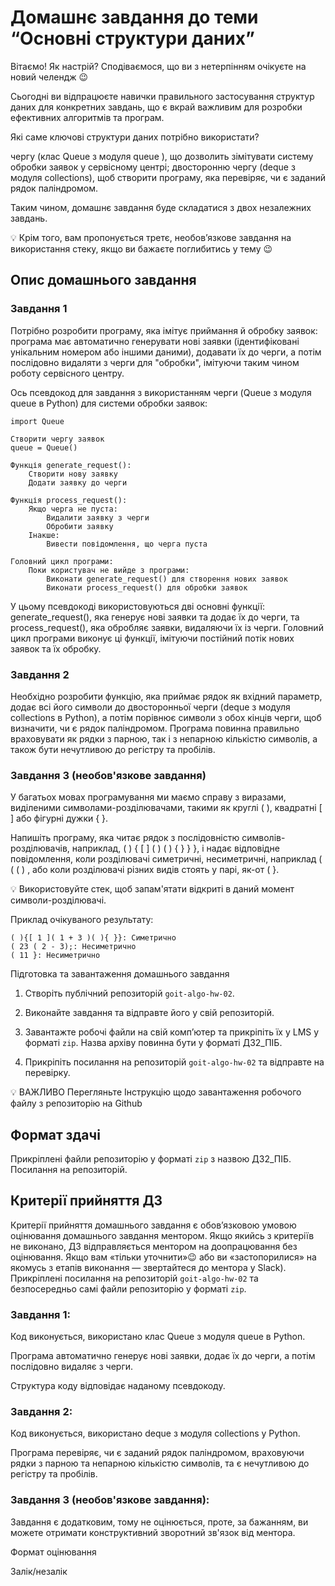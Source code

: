 # Домашнє завдання до теми “Основні структури даних”

Вітаємо! Як настрiй? Сподiваємося, що ви з нетерпiнням очікуєте на новий челендж 😉

Сьогодні ви відпрацюєте навички правильного застосування структур даних для конкретних завдань, що є вкрай важливим для розробки ефективних алгоритмів та програм.

Які саме ключові структури даних потрібно використати?

чергу (клас Queue з модуля queue ), що дозволить зімітувати систему обробки заявок у сервісному центрі;
двосторонню чергу (deque з модуля collections), щоб створити програму, яка перевіряє, чи є заданий рядок паліндромом.

Таким чином, домашнє завдання буде складатися з двох незалежних завдань.

💡 Крім того, вам пропонується третє, необов’язкове завдання на використання стеку, якщо ви бажаєте поглибитись у тему 😉

## Опис домашнього завдання

### Завдання 1

Потрібно розробити програму, яка імітує приймання й обробку заявок: програма має автоматично генерувати нові заявки (ідентифіковані унікальним номером або іншими даними), додавати їх до черги, а потім послідовно видаляти з черги для "обробки", імітуючи таким чином роботу сервісного центру.

Ось псевдокод для завдання з використанням черги (Queue з модуля queue в Python) для системи обробки заявок:
```
import Queue

Створити чергу заявок
queue = Queue()

Функція generate_request():
    Створити нову заявку
    Додати заявку до черги

Функція process_request():
    Якщо черга не пуста:
        Видалити заявку з черги
        Обробити заявку
    Інакше:
        Вивести повідомлення, що черга пуста

Головний цикл програми:
    Поки користувач не вийде з програми:
        Виконати generate_request() для створення нових заявок
        Виконати process_request() для обробки заявок
```

У цьому псевдокоді використовуються дві основні функції: generate_request(), яка генерує нові заявки та додає їх до черги, та process_request(), яка обробляє заявки, видаляючи їх із черги. Головний цикл програми виконує ці функції, імітуючи постійний потік нових заявок та їх обробку.

### Завдання 2

Необхідно розробити функцію, яка приймає рядок як вхідний параметр, додає всі його символи до двосторонньої черги (deque з модуля collections в Python), а потім порівнює символи з обох кінців черги, щоб визначити, чи є рядок паліндромом. Програма повинна правильно враховувати як рядки з парною, так і з непарною кількістю символів, а також бути нечутливою до регістру та пробілів.

### Завдання 3 (необов'язкове завдання)

У багатьох мовах програмування ми маємо справу з виразами, виділеними символами-розділювачами, такими як круглі ( ), квадратні [ ] або фігурні дужки { }.

Напишіть програму, яка читає рядок з послідовністю символів-розділювачів, наприклад, ( ) { [ ] ( ) ( ) { } } }, і надає відповідне повідомлення, коли розділювачі симетричні, несиметричні, наприклад ( ( ( ) , або коли розділювачі різних видів стоять у парі, як-от ( }.

 💡 Використовуйте стек, щоб запам'ятати відкриті в даний момент символи-розділювачі.


Приклад очікуваного результату:
```
( ){[ 1 ]( 1 + 3 )( ){ }}: Симетрично
( 23 ( 2 - 3);: Несиметрично
( 11 }: Несиметрично
```

Підготовка та завантаження домашнього завдання

1. Створіть публічний репозиторій `goit-algo-hw-02`.

2. Виконайте завдання та відправте його у свій репозиторій.

3. Завантажте робочі файли на свій комп’ютер та прикріпіть їх у LMS у форматі `zip`. Назва архіву повинна бути у форматі ДЗ2_ПІБ.

4. Прикріпіть посилання на репозиторій `goit-algo-hw-02` та відправте на перевірку.


💡 ВАЖЛИВО Перегляньте Інструкцію щодо завантаження робочого файлу з репозиторію на Github


## Формат здачі

Прикріплені файли репозиторію у форматі `zip` з назвою ДЗ2_ПІБ.
Посилання на репозиторій.

## Критерії прийняття ДЗ

Критерії прийняття домашнього завдання є обов’язковою умовою оцінювання домашнього завдання ментором. Якщо якийсь з критеріїв не виконано, ДЗ відправляється ментором на доопрацювання без оцінювання. 
Якщо вам «тільки уточнити»😉 або ви «застопорилися» на якомусь з етапів виконання — звертайтеся до ментора у Slack).
Прикріплені посилання на репозиторій `goit-algo-hw-02` та безпосередньо самі файли репозиторію у форматі `zip`.

### Завдання 1:

Код виконується, використано клас Queue з модуля queue в Python.

Програма автоматично генерує нові заявки, додає їх до черги, а потім послідовно видаляє з черги.

Структура коду відповідає наданому псевдокоду.

### Завдання 2:

Код виконується, використано deque з модуля collections у Python.

Програма перевіряє, чи є заданий рядок паліндромом, враховуючи рядки з парною та непарною кількістю символів, та є нечутливою до регістру та пробілів.

### Завдання 3 (необов'язкове завдання):

Завдання є додатковим, тому не оцінюється, проте, за бажанням, ви можете отримати конструктивний зворотний зв'язок від ментора.

Формат оцінювання

Залік/незалік